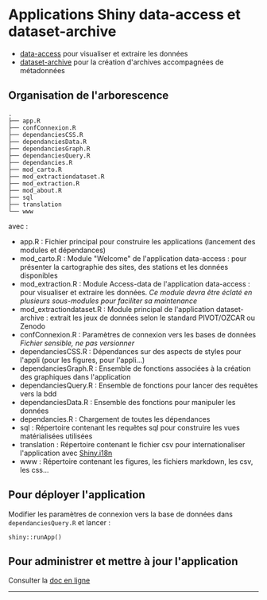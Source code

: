 # Applications Shiny data-access et dataset-archive

* [data-access](https://data-snot.cnrs.fr/data-access/) pour visualiser et extraire les données
* [dataset-archive](https://data-snot.cnrs.fr/dataset-archive/) pour la création d'archives accompagnées de métadonnées

## Organisation de l'arborescence

```
.
├── app.R
├── confConnexion.R
├── dependanciesCSS.R
├── dependanciesData.R
├── dependanciesGraph.R
├── dependanciesQuery.R
├── dependancies.R
├── mod_carto.R
├── mod_extractiondataset.R
├── mod_extraction.R
├── mod_about.R
├── sql
├── translation
└── www
```

avec :

- app.R : Fichier principal pour construire les applications (lancement des modules et dépendances)
- mod_carto.R : Module "Welcome" de l'application data-access : pour présenter la cartographie des sites, des stations et les données disponibles
- mod_extraction.R : Module Access-data de l'application data-access : pour visualiser et extraire les données. *Ce module devra être éclaté en plusieurs sous-modules pour faciliter sa maintenance*
- mod_extractiondataset.R : Module principal de l'application dataset-archive : extrait les jeux de données selon le standard PIVOT/OZCAR ou Zenodo
- confConnexion.R : Paramètres de connexion vers les bases de données *Fichier sensible, ne pas versionner*
- dependanciesCSS.R : Dépendances sur des aspects de styles pour l'appli (pour les figures, pour l'appli...)
- dependanciesGraph.R : Ensemble de fonctions associées à la création des graphiques dans l'application
- dependanciesQuery.R : Ensemble de fonctions pour lancer des requêtes vers la bdd
- dependanciesData.R : Ensemble des fonctions pour manipuler les données
- dependancies.R : Chargement de toutes les dépendances
- sql : Répertoire contenant les requêtes sql pour construire les vues matérialisées utilisées 
- translation : Répertoire contenant le fichier csv pour internationaliser l'application avec [Shiny.i18n](https://github.com/Appsilon/Shiny.i18n)
- www : Répertoire contenant les figures, les fichiers markdown, les csv, les css...

## Pour déployer l'application

Modifier les paramètres de connexion vers la base de données dans `dependanciesQuery.R` et lancer :

```
shiny::runApp()
```

## Pour administrer et mettre à jour l'application

Consulter la [doc en ligne](https://sourcesup.renater.fr/www/si-snot/5_Deploiement_shiny.html)

-----
